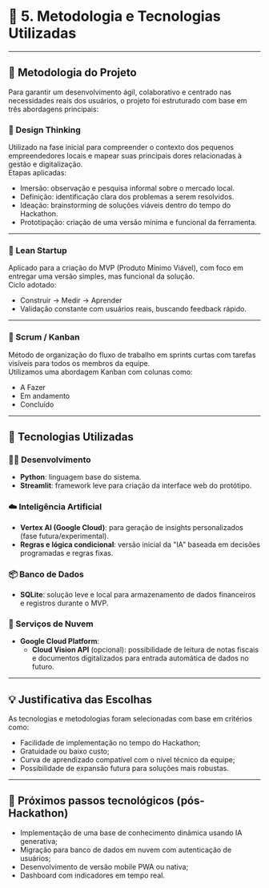 # 🧠 5. Metodologia e Tecnologias Utilizadas

---

## 📌 Metodologia do Projeto

Para garantir um desenvolvimento ágil, colaborativo e centrado nas necessidades reais dos usuários, o projeto foi estruturado com base em três abordagens principais:

### 🎨 Design Thinking
Utilizado na fase inicial para compreender o contexto dos pequenos empreendedores locais e mapear suas principais dores relacionadas à gestão e digitalização.  
Etapas aplicadas:
- Imersão: observação e pesquisa informal sobre o mercado local.
- Definição: identificação clara dos problemas a serem resolvidos.
- Ideação: brainstorming de soluções viáveis dentro do tempo do Hackathon.
- Prototipação: criação de uma versão mínima e funcional da ferramenta.

---

### 🚀 Lean Startup
Aplicado para a criação do MVP (Produto Mínimo Viável), com foco em entregar uma versão simples, mas funcional da solução.  
Ciclo adotado:
- Construir → Medir → Aprender
- Validação constante com usuários reais, buscando feedback rápido.

---

### 🔁 Scrum / Kanban
Método de organização do fluxo de trabalho em sprints curtas com tarefas visíveis para todos os membros da equipe.  
Utilizamos uma abordagem Kanban com colunas como:
- A Fazer
- Em andamento
- Concluído

---

## 🧰 Tecnologias Utilizadas

### 👨‍💻 Desenvolvimento
- **Python**: linguagem base do sistema.
- **Streamlit**: framework leve para criação da interface web do protótipo.

### ☁️ Inteligência Artificial
- **Vertex AI (Google Cloud)**: para geração de insights personalizados (fase futura/experimental).
- **Regras e lógica condicional**: versão inicial da "IA" baseada em decisões programadas e regras fixas.

### 📦 Banco de Dados
- **SQLite**: solução leve e local para armazenamento de dados financeiros e registros durante o MVP.

### 📡 Serviços de Nuvem
- **Google Cloud Platform**:
  - **Cloud Vision API** (opcional): possibilidade de leitura de notas fiscais e documentos digitalizados para entrada automática de dados no futuro.

---

## 💡 Justificativa das Escolhas

As tecnologias e metodologias foram selecionadas com base em critérios como:
- Facilidade de implementação no tempo do Hackathon;
- Gratuidade ou baixo custo;
- Curva de aprendizado compatível com o nível técnico da equipe;
- Possibilidade de expansão futura para soluções mais robustas.

---

## 🧭 Próximos passos tecnológicos (pós-Hackathon)

- Implementação de uma base de conhecimento dinâmica usando IA generativa;
- Migração para banco de dados em nuvem com autenticação de usuários;
- Desenvolvimento de versão mobile PWA ou nativa;
- Dashboard com indicadores em tempo real.

